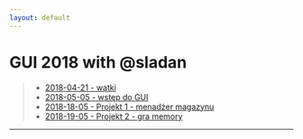 ```yaml
---
layout: default
---
```


# GUI 2018 with @sladan
> * <a href="https://github.com/Shaquu/PJWSTK_JAVA/tree/GUI_Five" target="_blank">2018-04-21 - wątki</a>
> * <a href="https://github.com/Shaquu/PJWSTK_JAVA/tree/GUI_Six" target="_blank">2018-05-05 - wstęp do GUI</a>
> * <a href="https://github.com/Shaquu/PJWSTK_JAVA/tree/Projekt_ONE_GUI" target="_blank">2018-18-05 - Projekt 1 - menadżer magazynu</a>
> * <a href="https://github.com/Shaquu/PJWSTK_JAVA/tree/Projekt_Two_GUI" target="_blank">2018-19-05 - Projekt 2 - gra memory</a>
---
